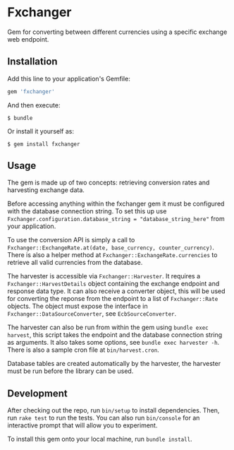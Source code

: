 # Fxchanger

Gem for converting between different currencies using a specific exchange web endpoint.

## Installation

Add this line to your application's Gemfile:

```ruby
gem 'fxchanger'
```

And then execute:

    $ bundle

Or install it yourself as:

    $ gem install fxchanger

## Usage

The gem is made up of two concepts: retrieving conversion rates and harvesting exchange data.

Before accessing anything within the fxchanger gem it must be configured with the database connection string. To set this
up use `Fxchanger.configuration.database_string = "database_string_here"` from your application.

To use the conversion API is simply a call to `Fxchanger::ExchangeRate.at(date, base_currency, counter_currency)`. There is 
also a helper method at `Fxchanger::ExchangeRate.currencies` to retrieve all valid currencies from the database.

The harvester is accessible via `Fxchanger::Harvester`. It requires a `Fxchanger::HarvestDetails` object containing the exchange
endpoint and response data type. It can also receive a converter object, this will be used for converting the reponse from the endpoint
to a list of `Fxchanger::Rate` objects. The object must expose the interface in `Fxchanger::DataSourceConverter`, see `EcbSourceConverter`.

The harvester can also be run from within the gem using `bundle exec harvest`, this script takes the endpoint and the database connection
string as arguments. It also takes some options, see `bundle exec harvester -h`. There is also a sample cron file at `bin/harvest.cron`.

Database tables are created automatically by the harvester, the harvester must be run before the library can be used.

## Development

After checking out the repo, run `bin/setup` to install dependencies. Then, run `rake test` to run the tests. You can also run `bin/console` for an interactive prompt that will allow you to experiment.

To install this gem onto your local machine, run `bundle install`.
